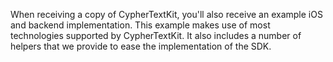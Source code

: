 When receiving a copy of CypherTextKit, you'll also receive an example iOS and backend implementation.
This example makes use of most technologies supported by CypherTextKit.
It also includes a number of helpers that we provide to ease the implementation of the SDK.